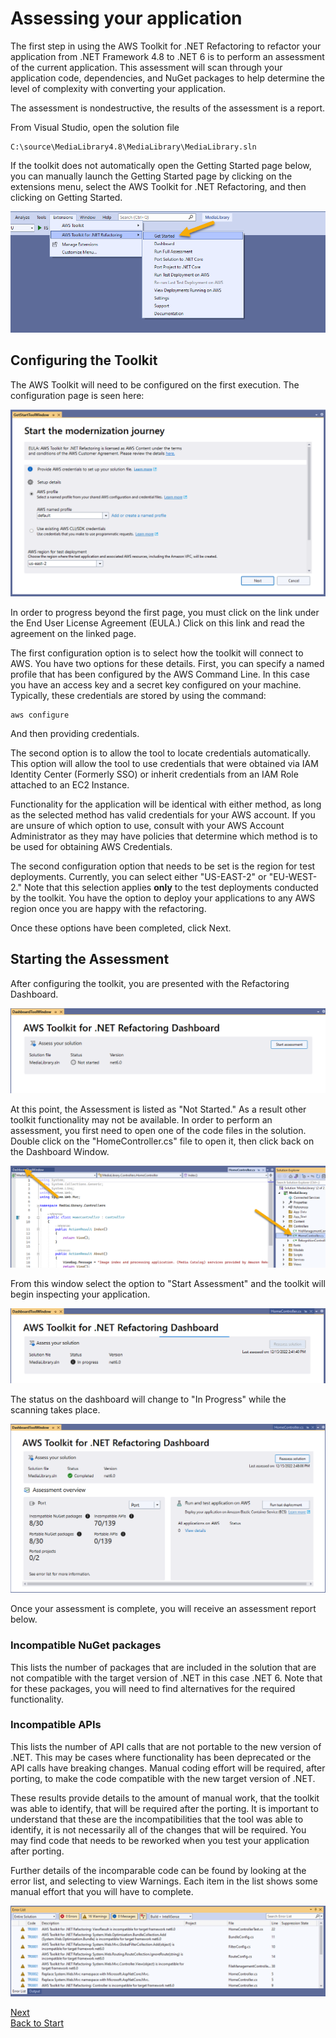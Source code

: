# Assessing your application

The first step in using the AWS Toolkit for .NET Refactoring to refactor your application from .NET Framework 4.8 to .NET 6 is to perform an assessment of the current application. This assessment will scan through your application code, dependencies, and NuGet packages to help determine the level of complexity with converting your application. 

The assessment is nondestructive, the results of the assessment is a report.

From Visual Studio, open the solution file

```
C:\source\MediaLibrary4.8\MediaLibrary\MediaLibrary.sln
```

If the toolkit does not automatically open the Getting Started page below, you can manually launch the Getting Started page by clicking on the extensions menu, select the AWS Toolkit for .NET Refactoring, and then clicking on Getting Started. 

![Configure Toolkit Menu](img/toolkit-configure-menu.png)

## Configuring the Toolkit

The AWS Toolkit will need to be configured on the first execution. The configuration page is seen here:

![Configure Toolkit Menu](img/toolkit-configure.png)

In order to progress beyond the first page, you must click on the link under the End User License Agreement (EULA.) Click on this link and read the agreement on the linked page.

The first configuration option is to select how the toolkit will connect to AWS. You have two options for these details. First, you can specify a named profile that has been configured by the AWS Command Line. In this case you have an access key and a secret key configured on your machine. Typically, these credentials are stored by using the command:
```
aws configure
```
And then providing credentials.

The second option is to allow the tool to locate credentials automatically. This option will allow the tool to use credentials that were obtained via IAM Identity Center (Formerly SSO) or inherit credentials from an IAM Role attached to an EC2 Instance.

Functionality for the application will be identical with either method, as long as the selected method has valid credentials for your AWS account. If you are unsure of which option to use, consult with your AWS Account Administrator as they may have policies that determine which method is to be used for obtaining AWS Credentials.

The second configuration option that needs to be set is the region for test deployments. Currently, you can select either "US-EAST-2" or "EU-WEST-2." Note that this selection applies **only** to the test deployments conducted by the toolkit. You have the option to deploy your applications to any AWS region once you are happy with the refactoring.

Once these options have been completed, click Next.

## Starting the Assessment

After configuring the toolkit, you are presented with the Refactoring Dashboard.

![Dashboard - Not Started](img/dashboard-not-started.png)

At this point, the Assessment is listed as "Not Started." As a result other toolkit functionality may not be available. In order to perform an assessment, you first need to open one of the code files in the solution. Double click on the "HomeController.cs" file to open it, then click back on the Dashboard Window.

![Dashboard - Not Started](img/open-code-file.png)

From this window select the option to "Start Assessment" and the toolkit will begin inspecting your application.

![Dashboard - Not Started](img/assessment-in-progress.png)

The status on the dashboard will change to "In Progress" while the scanning takes place.

![Dashboard - Not Started](img/assessment-complete.png)

Once your assessment is complete, you will receive an assessment report below.

### Incompatible NuGet packages

This lists the number of packages that are included in the solution that are not compatible with the target version of .NET in this case .NET 6. Note that for these packages, you will need to find alternatives for the required functionality. 

### Incompatible APIs

This lists the number of API calls that are not portable to the new version of .NET. This may be cases where functionality has been deprecated or the API calls have breaking changes. Manual coding effort will be required, after porting, to make the code compatible with the new target version of .NET.

These results provide details to the amount of manual work, that the toolkit was able to identify, that will be required after the porting. It is important to understand that these are the incompatibilities that the tool was able to identify, it is not necessarily all of the changes that will be required. You may find code that needs to be reworked when you test your application after porting.

Further details of the incomparable code can be found by looking at the error list, and selecting to view Warnings. Each item in the list shows some manual effort that you will have to complete.

![Dashboard - Not Started](img/error-list.png)


[Next](../03-porting-application/01-porting-application.md) <br/>
[Back to Start](../README.md)


